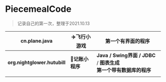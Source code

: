 # PiecemealCode
> 记录自己的第一次，整理于2021.10.13

| **cn.plane.java**            | ✈️飞行小游戏     | 第一个有界面的程序                    |
| ---------------------------- | --------------- | ------------------------------------------------------------ |
| **org.nightglower.hutubill** | 📑**记账小程序** | **Java / Swing界面 / JDBC** / **图表生成**<br />**第一个带有数据库的程序** |
|                              |                 |                                                              |

